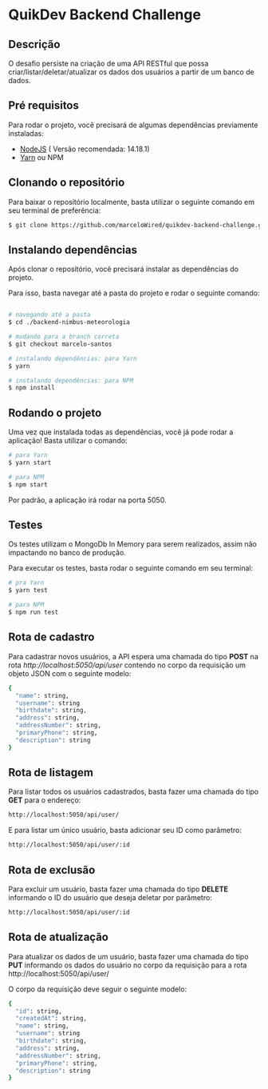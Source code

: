 # QuikDev Backend Challenge 


## Descrição

O desafio persiste na criação de uma API RESTful que possa criar/listar/deletar/atualizar os dados dos usuários a partir de um banco de dados.

## Pré requisitos

Para rodar o projeto, você precisará de algumas dependências previamente instaladas:

- [NodeJS](https://nodejs.org/en/) ( Versão recomendada: 14.18.1)
- [Yarn](https://yarnpkg.com/) ou NPM

## Clonando o repositório 

Para baixar o repositório localmente, basta utilizar o seguinte comando em seu terminal de preferência:

```bash
$ git clone https://github.com/marceloWired/quikdev-backend-challenge.git
```

## Instalando dependências

<p>Após clonar o repositório, você precisará instalar as dependências do projeto.</p>

<p>Para isso, basta navegar até a pasta do projeto e rodar o seguinte comando:</p>

```bash

# navegando até a pasta
$ cd ./backend-nimbus-meteorologia

# mudando para a branch correta
$ git checkout marcelo-santos

# instalando dependências: para Yarn
$ yarn

# instalando dependências: para NPM
$ npm install
```

## Rodando o projeto

<p>Uma vez que instalada todas as dependências, você já pode rodar a aplicação! Basta utilizar o comando:</p>

```bash
# para Yarn
$ yarn start

# para NPM
$ npm start
```

Por padrão, a aplicação irá rodar na porta 5050.

## Testes

<p>Os testes utilizam o MongoDb In Memory para serem realizados, assim não impactando no banco de produção.</p>

<p>Para executar os testes, basta rodar o seguinte comando em seu terminal:</p>

```bash
# pra Yarn
$ yarn test

# para NPM
$ npm run test
```


## Rota de cadastro

<p>Para cadastrar novos usuários, a API espera uma chamada do tipo <strong>POST</strong> na rota <i>http://localhost:5050/api/user</i> contendo no corpo da requisição um objeto JSON com o seguinte modelo:</p>

```bash
{
  "name": string,
  "username": string
  "birthdate": string,
  "address": string,
  "addressNumber": string,
  "primaryPhone": string,
  "description": string
}
```

## Rota de listagem

<p>Para listar todos os usuários cadastrados, basta fazer uma chamada do tipo <strong>GET</strong> para o endereço:</p>

```bash
http://localhost:5050/api/user/
```

<p>E para listar um único usuário, basta adicionar seu ID como parâmetro:</p>

```bash
http://localhost:5050/api/user/:id
```

## Rota de exclusão

<p>Para excluir um usuário, basta fazer uma chamada do tipo <strong>DELETE</strong> informando o ID do usuário que deseja deletar por parâmetro:</p>

```bash
http://localhost:5050/api/user/:id
```

## Rota de atualização

<p>Para atualizar os dados de um usuário, basta fazer uma chamada do tipo <strong>PUT</strong> informando os dados do usuário no corpo da requisição para a rota
http://localhost:5050/api/user/ 

<p>O corpo da requisição deve seguir o seguinte modelo:</p>

```bash
{
  "id": string,
  "createdAt": string,
  "name": string,
  "username": string
  "birthdate": string,
  "address": string,
  "addressNumber": string,
  "primaryPhone": string,
  "description": string
}
```
